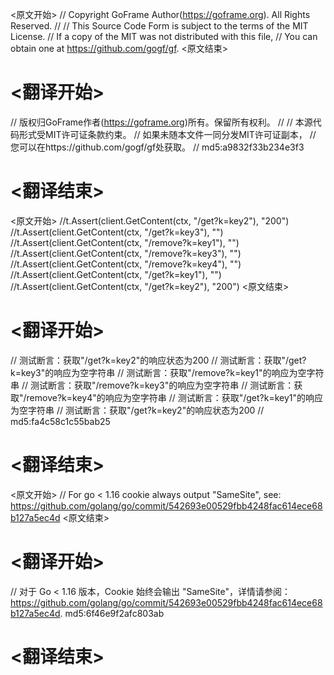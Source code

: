 
<原文开始>
// Copyright GoFrame Author(https://goframe.org). All Rights Reserved.
//
// This Source Code Form is subject to the terms of the MIT License.
// If a copy of the MIT was not distributed with this file,
// You can obtain one at https://github.com/gogf/gf.
<原文结束>

# <翻译开始>
// 版权归GoFrame作者(https://goframe.org)所有。保留所有权利。
//
// 本源代码形式受MIT许可证条款约束。
// 如果未随本文件一同分发MIT许可证副本，
// 您可以在https://github.com/gogf/gf处获取。
// md5:a9832f33b234e3f3
# <翻译结束>


<原文开始>
		//t.Assert(client.GetContent(ctx, "/get?k=key2"), "200")
		//t.Assert(client.GetContent(ctx, "/get?k=key3"), "")
		//t.Assert(client.GetContent(ctx, "/remove?k=key1"), "")
		//t.Assert(client.GetContent(ctx, "/remove?k=key3"), "")
		//t.Assert(client.GetContent(ctx, "/remove?k=key4"), "")
		//t.Assert(client.GetContent(ctx, "/get?k=key1"), "")
		//t.Assert(client.GetContent(ctx, "/get?k=key2"), "200")
<原文结束>

# <翻译开始>
// 测试断言：获取"/get?k=key2"的响应状态为200
// 测试断言：获取"/get?k=key3"的响应为空字符串
// 测试断言：获取"/remove?k=key1"的响应为空字符串
// 测试断言：获取"/remove?k=key3"的响应为空字符串
// 测试断言：获取"/remove?k=key4"的响应为空字符串
// 测试断言：获取"/get?k=key1"的响应为空字符串
// 测试断言：获取"/get?k=key2"的响应状态为200
// md5:fa4c58c1c55bab25
# <翻译结束>


<原文开始>
// For go < 1.16 cookie always output "SameSite", see: https://github.com/golang/go/commit/542693e00529fbb4248fac614ece68b127a5ec4d
<原文结束>

# <翻译开始>
// 对于 Go < 1.16 版本，Cookie 始终会输出 "SameSite"，详情请参阅：https://github.com/golang/go/commit/542693e00529fbb4248fac614ece68b127a5ec4d. md5:6f46e9f2afc803ab
# <翻译结束>

